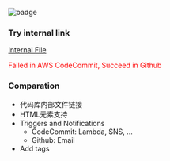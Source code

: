 ![badge](https://codebuild.ap-southeast-1.amazonaws.com/badges?uuid=eyJlbmNyeXB0ZWREYXRhIjoidldjNDlnTDI1aVE3aGZHVSsrU0U2Y3FzOThmMU5SRFRSZlI2MkJxWjU4MlNkaXl5TFYyY24xT0ZmOTZRY2p1amkxQ1hvcTJOdDl3d09UU252R08vYlpJPSIsIml2UGFyYW1ldGVyU3BlYyI6IjBLQ3cwQURURURRdlpIcFAiLCJtYXRlcmlhbFNldFNlcmlhbCI6MX0%3D&branch=master)

### Try internal link

[Internal File](./Try-Internal-Link.md)

<span style="color: red;">Failed in AWS CodeCommit, Succeed in Github</span>

### Comparation

- 代码库内部文件链接
- HTML元素支持
- Triggers and Notifications
  - CodeCommit: Lambda, SNS, ...
  - Github: Email
- Add tags
